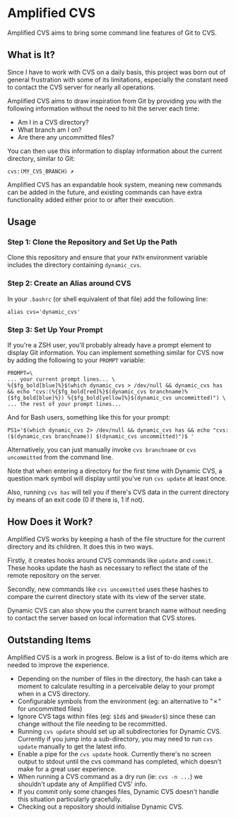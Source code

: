 # Amplified CVS
Amplified CVS aims to bring some command line features of Git to CVS.

## What is It?
Since I have to work with CVS on a daily basis, this project was born out of general frustration with some of its limitations, especially the constant need to contact the CVS server for nearly all operations.

Amplified CVS aims to draw inspiration from Git by providing you with the following information without the need to hit the server each time:  
- Am I in a CVS directory?  
- What branch am I on?  
- Are there any uncommitted files?

You can then use this information to display information about the current directory, similar to Git:

```
cvs:(MY_CVS_BRANCH) ✗
```

Amplified CVS has an expandable hook system, meaning new commands can be added in the future, and existing commands can have extra functionality added either prior to or after their execution.

## Usage
### Step 1: Clone the Repository and Set Up the Path
Clone this repository and ensure that your `PATH` environment variable includes the directory containing `dynamic_cvs`.

### Step 2: Create an Alias around CVS
In your `.bashrc` (or shell equivalent of that file) add the following line:

```shell
alias cvs='dynamic_cvs'
```

### Step 3: Set Up Your Prompt
If you're a ZSH user, you'll probably already have a prompt element to display Git information. You can implement something similar for CVS now by adding the following to your `PROMPT` variable:

```shell
PROMPT=\
... your current prompt lines... \
%{$fg_bold[blue]%}$(which dynamic_cvs > /dev/null && dynamic_cvs has && echo "cvs:(%{$fg_bold[red]%}$(dynamic_cvs branchname)%{$fg_bold[blue]%}) %{$fg_bold[yellow]%}$(dynamic_cvs uncommitted)") \
... the rest of your prompt lines...
```

And for Bash users, something like this for your prompt:
```shell
PS1='$(which dynamic_cvs 2> /dev/null && dynamic_cvs has && echo "cvs:($(dynamic_cvs branchname)) $(dynamic_cvs uncommitted)")$ '
```

Alternatively, you can just manually invoke `cvs branchname` or `cvs uncommitted` from the command line.

Note that when entering a directory for the first time with Dynamic CVS, a question mark symbol will display until you've run `cvs update` at least once.

Also, running `cvs has` will tell you if there's CVS data in the current directory by means of an exit code (0 if there is, 1 if not).

## How Does it Work?
Amplified CVS works by keeping a hash of the file structure for the current directory and its children. It does this in two ways.

Firstly, it creates hooks around CVS commands like `update` and `commit`. These hooks update the hash as necessary to reflect the state of the remote repository on the server.

Secondly, new commands like `cvs uncommitted` uses these hashes to compare the current directory state with its view of the server state.

Dynamic CVS can also show you the current branch name without needing to contact the server based on local information that CVS stores.

## Outstanding Items
Amplified CVS is a work in progress. Below is a list of to-do items which are needed to improve the experience.

- Depending on the number of files in the directory, the hash can take a moment to calculate resulting in a perceivable delay to your prompt when in a CVS directory.  
- Configurable symbols from the environment (eg: an alternative to "✗" for uncommitted files)  
- Ignore CVS tags within files (eg: `$Id$` and `$Header$`) since these can change without the file needing to be recommitted.  
- Running `cvs update` should set up all subdirectories for Dynamic CVS.   Currently if you jump into a sub-directory, you may need to run `cvs update` manually to get the latest info.  
- Enable a pipe for the `cvs update` hook. Currently there's no screen output to stdout until the cvs command has completed, which doesn't make for a great user experience.  
- When running a CVS command as a dry run (ie: `cvs -n ...`) we shouldn't update any of Amplified CVS' info.  
- If you commit only some changes files, Dynamic CVS doesn't handle this situation particularly gracefully.
- Checking out a repository should initialise Dynamic CVS.